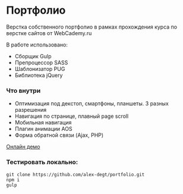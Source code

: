 # Портфолио
Верстка собственного портфолио в рамках прохождения курса по верстке сайтов от WebCademy.ru 

В работе использовано: 
* Сборщик Gulp
* Препроцессор SASS
* Шаблонизатор PUG
* Библиотека jQuery
### Что внутри
* Оптимизация под декстоп, смартфоны, планшеты. 3 разных разрешения
* Навигация по странице, плавный page scroll
* Мобильная навигация
* Плагин анимации AOS
* Форма обратной связи (Ajax, PHP)

[Онлайн демо](https://alex-degt.github.io/portfolio/)

### Тестировать локально:
```
git clone https://github.com/alex-degt/portfolio.git
npm i
gulp
```
